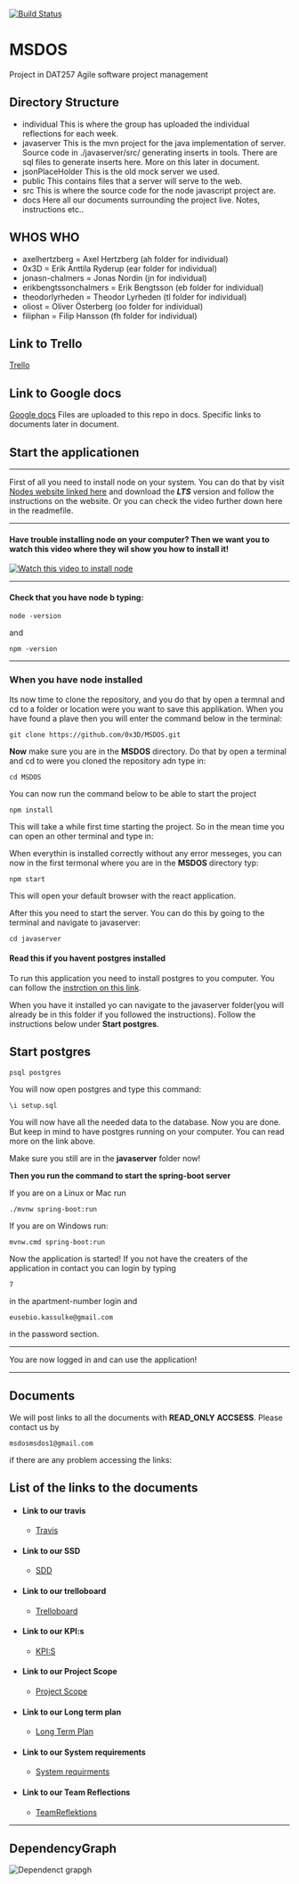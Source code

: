 [![Build Status](https://travis-ci.com/0x3D/MSDOS.svg?branch=main)](https://travis-ci.com/0x3D/MSDOS)
# MSDOS 
Project in DAT257 Agile software project management

## Directory Structure
- individual
 This is where the group has uploaded the individual reflections for each week.
- javaserver
 This is the mvn project for the java implementation of server. Source code in 
 ./javaserver/src/ generating inserts in tools. There are sql files to generate 
 inserts here. More on this later in document. 
- jsonPlaceHolder 
 This is the old mock server we used. 
- public 
 This contains files that a server will serve to the web. 
- src 
 This is where the source code for the node javascript project are. 
- docs 
 Here all our documents surrounding the project live. Notes, instructions etc.. 

## WHOS WHO 
- axelhertzberg = Axel Hertzberg (ah folder for individual) 
- 0x3D = Erik Anttila Ryderup (ear folder for individual)
- jonasn-chalmers = Jonas Nordin (jn for individual)
- erikbengtssonchalmers = Erik Bengtsson (eb folder for individual)
- theodorlyrheden = Theodor Lyrheden (tl folder for individual)
- oliost = Oliver Österberg (oo folder for individual)
- filiphan = Filip Hansson (fh folder for individual)

## Link to Trello
[Trello](https://trello.com/b/5AVDNXZy/ms-dos)

## Link to Google docs
[Google docs](https://drive.google.com/drive/folders/10eJA2HTqj3wEJ3I7fBt-lKlSSfd_coiQ?usp=sharing)
Files are uploaded to this repo in docs. 
Specific links to documents later in document. 

## Start the applicationen
___

First of all you need to install node on your system. You can do that by
visit [Nodes website linked here](https://nodejs.org/en/ "Google's Homepage") and download the
__*LTS*__ version and follow the instructions on the website. Or you can check the video further down here in the readmefile.

---
#### Have trouble installing node on your computer? Then we want you to watch this video where they wil show you how to install it!

[![Watch this video to install node](http://img.youtube.com/vi/AuCuHvgOeBY/0.jpg)](http://www.youtube.com/watch?v=AuCuHvgOeBY)

___


#### Check that you have node b typing:

```
node -version
```

and

```
npm -version
```
___

### When you have node installed

Its now time to clone the repository, and you do that by open a termnal and cd to a folder or location
were you want to save this applikation. When you have found a plave then you will enter the command below in the terminal:

```
git clone https://github.com/0x3D/MSDOS.git
```

__Now__ make sure you are in the __MSDOS__ directory. Do that by open a terminal and cd to were you cloned the repository adn type in:

```
cd MSDOS
```
You can now run the command below to be able to start the project

```
npm install
```
This will take a while first time starting the project. So in the mean time you can open an other
terminal and type in:



When everythin is installed correctly without any error messeges, you can now in the first termonal
where you are in the __MSDOS__ directory typ:

```
npm start
```

This will open your default browser with the react application.

After this you need to start the server. You can do this by going to the terminal and navigate to javaserver:

```
cd javaserver
```
#### Read this if you havent postgres installed

To run this application you need to install postgres to you computer.
You can follow the [instrction on this link](https://www.postgresql.org/download/).

When you have it installed yo can navigate to the javaserver folder(you will already
be in this folder if you followed the instructions). Follow the instructions below under __Start postgres__.

## Start postgres

```
psql postgres
```

You will now open postgres and type this command:

```
\i setup.sql
```

You will now have all the needed data to the database.
Now you are done. But keep in mind to have postgres running on your computer.
You can read more on the link above.

Make sure you still are in the __javaserver__ folder now!


__Then you run the command to start the spring-boot server__

If you are on a Linux or Mac run
```
./mvnw spring-boot:run
```
If you are on Windows run:

```
mvnw.cmd spring-boot:run
```

Now the application is started! If you not have the creaters of the application in contact you can
login by typing
```
7
``` 
in the apartment-number login and
```
eusebio.kassulke@gmail.com
``` 
in the password section. 
___
You are now logged in and can use the application!
___


## Documents

We will post links to all the documents with __READ_ONLY ACCSESS__. Please contact us by 
```
msdosmsdos1@gmail.com
```
if there are any problem accessing the links:

## List of the links to the documents

* #### Link to our travis
    * [Travis](https://travis-ci.com/0x3D/MSDOS)
* #### Link to our SSD 
   * [SDD](https://docs.google.com/document/d/10WxI5iAu8TZO15gvbfwLmruxEjfIJko6ZJvROlkM9V4/)
* #### Link to our trelloboard
    * [Trelloboard](https://trello.com/b/5AVDNXZy/ms-dos) 
* #### Link to our KPI:s
    * [KPI:S](https://docs.google.com/spreadsheets/d/19sw7GOvUq1my6g6EroXL_tPxFDV5BKMC786YRKnv_QI/edit?usp=sharing) 
* #### Link to our Project Scope
    * [Project Scope](https://docs.google.com/document/d/1fYLQ0xAVWN6-cZu1c0_JtMYRXMgMFCtFC16pzz4NYeY/edit?usp=sharing) 
* #### Link to our Long term plan
    * [Long Term Plan](https://docs.google.com/spreadsheets/d/1x53tBOJ7qwUyOwf7VgZEqy5vlHOlxTxEDlBvMf7hbvg/edit?usp=sharing) 
* #### Link to our System requirements
    * [System requirments](https://docs.google.com/document/d/1EbG7kYNtikYl7S3jrPMdUNKbx4WJ4uxaDX2bVJyrBMA/edit?usp=sharing ) 
* #### Link to our Team Reflections
    * [TeamReflektions](https://drive.google.com/drive/folders/1f-5Oz8pCtOLcliA5kxH_a1jNeqC-kHbm?usp=sharing) 


___

## DependencyGraph

![Dependenct grapgh](./docs/dependencygraph.png)

